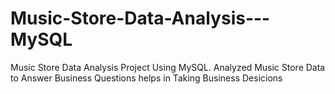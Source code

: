 # Music-Store-Data-Analysis---MySQL
Music Store Data Analysis Project Using MySQL. Analyzed Music Store Data to Answer Business Questions helps in Taking Business Desicions

